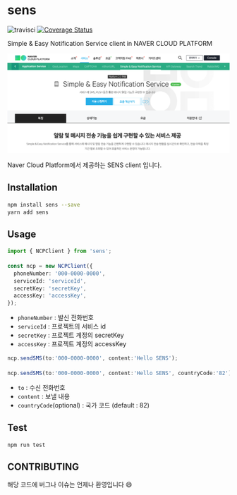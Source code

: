 # sens

![travisci](https://travis-ci.com/Bumkeyy/sens.svg?branch=master) [![Coverage Status](https://coveralls.io/repos/github/Bumkeyy/sens/badge.svg)](https://coveralls.io/github/Bumkeyy/sens)

Simple &amp; Easy Notification Service client in NAVER CLOUD PLATFORM

![readme](/assets/readme.png)

Naver Cloud Platform에서 제공하는 SENS client 입니다.

## Installation

```sh
npm install sens --save
yarn add sens
```

## Usage

```typescript
import { NCPClient } from 'sens';

const ncp = new NCPClient({
  phoneNumber: '000-0000-0000',
  serviceId: 'serviceId',
  secretKey: 'secretKey',
  accessKey: 'accessKey',
});
```

- `phoneNumber` : 발신 전화번호
- `serviceId` : 프로젝트의 서비스 id
- `secretKey` : 프로젝트 계정의 secretKey
- `accessKey` : 프로젝트 계정의 accessKey

```typescript
ncp.sendSMS(to:'000-0000-0000', content:'Hello SENS');

ncp.sendSMS(to:'000-0000-0000', content:'Hello SENS', countryCode:'82');
```

- `to` : 수신 전화번호
- `content` : 보낼 내용
- `countryCode`(optional) : 국가 코드 (default : 82)

## Test

```sh
npm run test
```

## CONTRIBUTING

해당 코드에 버그나 이슈는 언제나 환영입니다 :smile:
